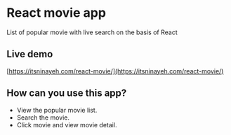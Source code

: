 # React movie app

List of popular movie with live search on the basis of React

## Live demo
[https://itsninayeh.com/react-movie/](https://itsninayeh.com/react-movie/)

## How can you use this app?
- View the popular movie list.
- Search the movie.
- Click movie and view movie detail.
